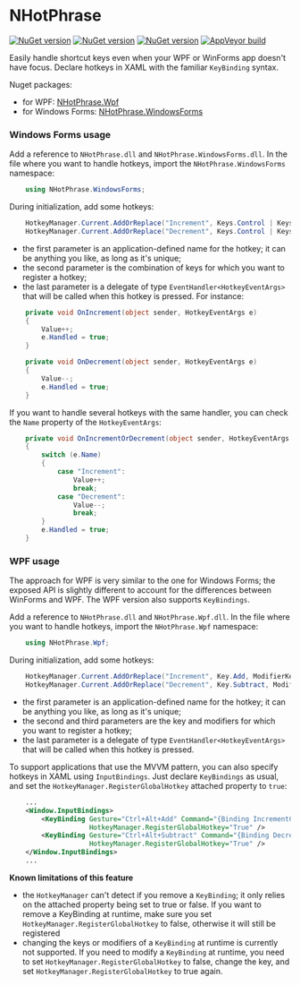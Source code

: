 NHotPhrase
=======

[![NuGet version](https://img.shields.io/nuget/v/NHotPhrase.svg?logo=nuget&label=NHotPhrase)](https://www.nuget.org/packages/NHotPhrase)
[![NuGet version](https://img.shields.io/nuget/v/NHotPhrase.Wpf.svg?logo=nuget&label=NHotPhrase.Wpf)](https://www.nuget.org/packages/NHotPhrase.Wpf)
[![NuGet version](https://img.shields.io/nuget/v/NHotPhrase.WindowsForms.svg?logo=nuget&label=NHotPhrase.WindowsForms)](https://www.nuget.org/packages/NHotPhrase.WindowsForms)
[![AppVeyor build](https://img.shields.io/appveyor/ci/thomaslevesque/NHotPhrase.svg?logo=appveyor&logoColor=cccccc)](https://ci.appveyor.com/project/thomaslevesque/NHotPhrase)

Easily handle shortcut keys even when your WPF or WinForms app doesn't have focus. Declare hotkeys in XAML with the familiar `KeyBinding` syntax.

Nuget packages:
- for WPF: [NHotPhrase.Wpf](http://www.nuget.org/packages/NHotPhrase.Wpf/)
- for Windows Forms: [NHotPhrase.WindowsForms](http://www.nuget.org/packages/NHotPhrase.WindowsForms/)

### Windows Forms usage

Add a reference to `NHotPhrase.dll` and `NHotPhrase.WindowsForms.dll`. In the file where you want to
handle hotkeys, import the `NHotPhrase.WindowsForms` namespace:

```csharp
    using NHotPhrase.WindowsForms;
```

During initialization, add some hotkeys:

```csharp
    HotkeyManager.Current.AddOrReplace("Increment", Keys.Control | Keys.Alt | Keys.Add, OnIncrement);
    HotkeyManager.Current.AddOrReplace("Decrement", Keys.Control | Keys.Alt | Keys.Subtract, OnDecrement);
```

- the first parameter is an application-defined name for the hotkey; it can be anything you like,
as long as it's unique;
- the second parameter is the combination of keys for which you want to register a hotkey;
- the last parameter is a delegate of type `EventHandler<HotkeyEventArgs>` that will be called
when this hotkey is pressed. For instance:

```csharp
    private void OnIncrement(object sender, HotkeyEventArgs e)
    {
        Value++;
        e.Handled = true;
    }

    private void OnDecrement(object sender, HotkeyEventArgs e)
    {
        Value--;
        e.Handled = true;
    }
```

If you want to handle several hotkeys with the same handler, you can check the `Name`
property of the `HotkeyEventArgs`:

```csharp
    private void OnIncrementOrDecrement(object sender, HotkeyEventArgs e)
    {
        switch (e.Name)
        {
            case "Increment":
                Value++;
                break;
            case "Decrement":
                Value--;
                break;
        }
        e.Handled = true;
    }
```

### WPF usage

The approach for WPF is very similar to the one for Windows Forms; the exposed API is slightly
different to account for the differences between WinForms and WPF. The WPF version also
supports `KeyBindings`.

Add a reference to `NHotPhrase.dll` and `NHotPhrase.Wpf.dll`. In the file where you want to
handle hotkeys, import the `NHotPhrase.Wpf` namespace:

```csharp
    using NHotPhrase.Wpf;
```

During initialization, add some hotkeys:

```csharp
    HotkeyManager.Current.AddOrReplace("Increment", Key.Add, ModifierKeys.Control | ModifierKeys.Alt, OnIncrement);
    HotkeyManager.Current.AddOrReplace("Decrement", Key.Subtract, ModifierKeys.Control | ModifierKeys.Alt, OnDecrement);
```

- the first parameter is an application-defined name for the hotkey; it can be anything you like,
as long as it's unique;
- the second and third parameters are the key and modifiers for which you want to register a hotkey;
- the last parameter is a delegate of type `EventHandler<HotkeyEventArgs>` that will be called
when this hotkey is pressed.

To support applications that use the MVVM pattern, you can also specify hotkeys in XAML using
`InputBindings`. Just declare `KeyBindings` as usual, and set the `HotkeyManager.RegisterGlobalHotkey`
attached property to `true`:

```xml
    ...
    <Window.InputBindings>
        <KeyBinding Gesture="Ctrl+Alt+Add" Command="{Binding IncrementCommand}"
                    HotkeyManager.RegisterGlobalHotkey="True" />
        <KeyBinding Gesture="Ctrl+Alt+Subtract" Command="{Binding DecrementCommand}"
                    HotkeyManager.RegisterGlobalHotkey="True" />
    </Window.InputBindings>
    ...
```

**Known limitations of this feature**

- the `HotkeyManager` can't detect if you remove a `KeyBinding`; it only relies on the
attached property being set to true or false. If you want to remove a KeyBinding at runtime,
make sure you set `HotkeyManager.RegisterGlobalHotkey` to false, otherwise it will
still be registered
- changing the keys or modifiers of a `KeyBinding` at runtime is currently not supported. If
you need to modify a `KeyBinding` at runtime, you need to set `HotkeyManager.RegisterGlobalHotkey`
to false, change the key, and set `HotkeyManager.RegisterGlobalHotkey` to true again.

